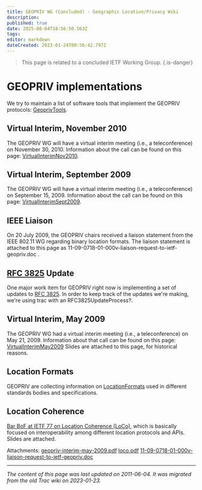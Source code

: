 ```yaml
---
title: GEOPRIV WG (Concluded) - Geographic Location/Privacy Wiki
description: 
published: true
date: 2025-08-04T18:56:50.563Z
tags: 
editor: markdown
dateCreated: 2023-01-24T00:56:42.797Z
---
```


> This page is related to a concluded IETF Working Group.
{.is-danger}

# GEOPRIV implementations 
We try to maintain a list of software tools that implement the GEOPRIV protocols: [GeoprivTools](/group/geopriv/GeoprivTools).

## Virtual Interim, November 2010
The GEOPRIV WG will have a virtual interim meeting (i.e., a teleconference) on November 30, 2010. Information about the call can be found on this page: [VirtualInterimNov2010](/group/geopriv/VirtualInterimNov2010).

## Virtual Interim, September 2009
The GEOPRIV WG will have a virtual interim meeting (i.e., a teleconference) on September 15, 2009. Information about the call can be found on this page: [VirtualInterimSept2009](/group/geopriv/VirtualInterimSept2009).

## IEEE Liaison
On 20 July 2009, the GEOPRIV chairs received a liaison statement from the IEEE 802.11 WG regarding binary location formats. The liaison statement is attached to this page as 11-09-0718-01-000v-liaison-request-to-ietf-geopriv.doc .

## [RFC 3825](http://tools.ietf.org/html/rfc3825) Update
One major work item for GEOPRIV right now is implementing a set of updates to [RFC 3825](http://tools.ietf.org/html/rfc3825). In order to keep track of the updates we're making, we're using trac with an RFC3825UpdateProcess?.

## Virtual Interim, May 2009
The GEOPRIV WG had a virtual interim meeting (i.e., a teleconference) on May 21, 2009. Information about that call can be found on this page: [VirtualInterimMay2009](/group/geopriv/VirtualInterimMay2009) Slides are attached to this page, for historical reasons.

## Location Formats
GEOPRIV are collecting information on [LocationFormats](/group/geopriv/LocationFormats) used in different standards bodies and specifications.

## Location Coherence
[Bar BoF at IETF 77 on Location Coherence (LoCo)](http://www.ietf.org/mail-archive/web/geopriv/current/msg08377.html), which is basically focused on interoperability among different location protocols and APIs. Slides are attached.

Attachments:
[geopriv-interim-may-2009.pdf](/geopriv-interim-may-2009.pdf)
[loco.pdf](/loco.pdf)
[11-09-0718-01-000v-liaison-request-to-ietf-geopriv.doc](/11-09-0718-01-000v-liaison-request-to-ietf-geopriv.doc)
&nbsp;
&nbsp;
&nbsp;

---

*The content of this page was last updated on 2011-06-04. It was migrated from the old Trac wiki on 2023-01-23.*